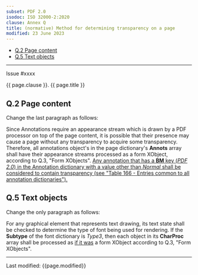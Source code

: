 ```yaml
---
subset: PDF 2.0
isodoc: ISO 32000-2:2020
clause: Annex Q
title: (normative) Method for determining transparency on a page
modified: 23 June 2023
---
```


<ul class="noprint">
   <li><a href="#HQ.2">Q.2 Page content</a>
   </li>
   <li><a href="#HQ.5">Q.5 Text objects</a>
   </li>
</ul>
<hr>

<link rel="stylesheet" href="../assets/iso-style.css">
<div class="isostyle">
<div class="fixedpopup" id="issuelink">
    Issue #xxxx
</div>

<p class="fake-h1">{{ page.clause }}. {{ page.title }}</p>

<h2 id="HQ.2">Q.2 Page content</h2>

<p class="location">Change the last paragraph as follows:</p>

<p>
Since Annotations require an appearance stream which is drawn by a PDF processor on top of the page content, it is possible
that their presence may cause a page without any transparency to acquire some transparency. Therefore, all annotations object's
in the page dictionary's <b>Annots</b> array shall have their appearance streams processed as a form XObject, according to Q.3, "Form XObjects".
<ins onMouseEnter="mouseEnter(this)" data-issue="51" data-iso="approved">Any annotation that has a <b>BM</b> key (<i>PDF 2.0</i>) in the Annotation dictionary with a value other than <i>Normal</i>
shall be considered to contain transparency (see "Table 166 - Entries common to all annotation dictionaries").</ins>
</p>


<h2 id="HQ.5">Q.5 Text objects</h2>

<p class="location">Change the only paragraph as follows:</p>

<p>
For any graphical element that represents text drawing, its text state shall be checked to determine the type of font being used for rendering.
If the <b>Subtype</b> of the font dictionary is <i>Type3</i>, then each object in its <b>CharProc</b> array shall be processed as
<ins onMouseEnter="mouseEnter(this)" data-issue="295">if it was</ins>
a form XObject according to Q.3, "Form XObjects".
</p>

</div>

<hr>
<p class="footnote">Last modified: {{page.modified}}</p>
